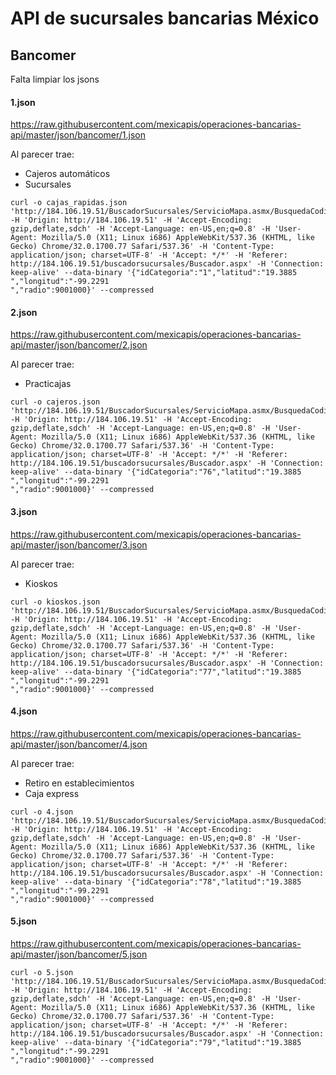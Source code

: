 API de sucursales bancarias México
===========

## Bancomer

Falta limpiar los jsons

#### 1.json

https://raw.githubusercontent.com/mexicapis/operaciones-bancarias-api/master/json/bancomer/1.json

Al parecer trae:

 - Cajeros automáticos
 - Sucursales

```
curl -o cajas_rapidas.json 'http://184.106.19.51/BuscadorSucursales/ServicioMapa.asmx/BusquedaCodigoPostalRadio' -H 'Origin: http://184.106.19.51' -H 'Accept-Encoding: gzip,deflate,sdch' -H 'Accept-Language: en-US,en;q=0.8' -H 'User-Agent: Mozilla/5.0 (X11; Linux i686) AppleWebKit/537.36 (KHTML, like Gecko) Chrome/32.0.1700.77 Safari/537.36' -H 'Content-Type: application/json; charset=UTF-8' -H 'Accept: */*' -H 'Referer: http://184.106.19.51/buscadorsucursales/Buscador.aspx' -H 'Connection: keep-alive' --data-binary '{"idCategoria":"1","latitud":"19.3885                                           ","longitud":"-99.2291                                          ","radio":9001000}' --compressed
```

#### 2.json

https://raw.githubusercontent.com/mexicapis/operaciones-bancarias-api/master/json/bancomer/2.json

Al parecer trae:

 - Practicajas

```
curl -o cajeros.json 'http://184.106.19.51/BuscadorSucursales/ServicioMapa.asmx/BusquedaCodigoPostalRadio' -H 'Origin: http://184.106.19.51' -H 'Accept-Encoding: gzip,deflate,sdch' -H 'Accept-Language: en-US,en;q=0.8' -H 'User-Agent: Mozilla/5.0 (X11; Linux i686) AppleWebKit/537.36 (KHTML, like Gecko) Chrome/32.0.1700.77 Safari/537.36' -H 'Content-Type: application/json; charset=UTF-8' -H 'Accept: */*' -H 'Referer: http://184.106.19.51/buscadorsucursales/Buscador.aspx' -H 'Connection: keep-alive' --data-binary '{"idCategoria":"76","latitud":"19.3885                                           ","longitud":"-99.2291                                          ","radio":9001000}' --compressed
```

####  3.json

https://raw.githubusercontent.com/mexicapis/operaciones-bancarias-api/master/json/bancomer/3.json

Al parecer trae:

 - Kioskos

```
curl -o kioskos.json 'http://184.106.19.51/BuscadorSucursales/ServicioMapa.asmx/BusquedaCodigoPostalRadio' -H 'Origin: http://184.106.19.51' -H 'Accept-Encoding: gzip,deflate,sdch' -H 'Accept-Language: en-US,en;q=0.8' -H 'User-Agent: Mozilla/5.0 (X11; Linux i686) AppleWebKit/537.36 (KHTML, like Gecko) Chrome/32.0.1700.77 Safari/537.36' -H 'Content-Type: application/json; charset=UTF-8' -H 'Accept: */*' -H 'Referer: http://184.106.19.51/buscadorsucursales/Buscador.aspx' -H 'Connection: keep-alive' --data-binary '{"idCategoria":"77","latitud":"19.3885                                           ","longitud":"-99.2291                                          ","radio":9001000}' --compressed
```

#### 4.json

https://raw.githubusercontent.com/mexicapis/operaciones-bancarias-api/master/json/bancomer/4.json

Al parecer trae:

 - Retiro en establecimientos
 - Caja express

```
curl -o 4.json 'http://184.106.19.51/BuscadorSucursales/ServicioMapa.asmx/BusquedaCodigoPostalRadio' -H 'Origin: http://184.106.19.51' -H 'Accept-Encoding: gzip,deflate,sdch' -H 'Accept-Language: en-US,en;q=0.8' -H 'User-Agent: Mozilla/5.0 (X11; Linux i686) AppleWebKit/537.36 (KHTML, like Gecko) Chrome/32.0.1700.77 Safari/537.36' -H 'Content-Type: application/json; charset=UTF-8' -H 'Accept: */*' -H 'Referer: http://184.106.19.51/buscadorsucursales/Buscador.aspx' -H 'Connection: keep-alive' --data-binary '{"idCategoria":"78","latitud":"19.3885                                           ","longitud":"-99.2291                                          ","radio":9001000}' --compressed
```

#### 5.json

https://raw.githubusercontent.com/mexicapis/operaciones-bancarias-api/master/json/bancomer/5.json

```
curl -o 5.json 'http://184.106.19.51/BuscadorSucursales/ServicioMapa.asmx/BusquedaCodigoPostalRadio' -H 'Origin: http://184.106.19.51' -H 'Accept-Encoding: gzip,deflate,sdch' -H 'Accept-Language: en-US,en;q=0.8' -H 'User-Agent: Mozilla/5.0 (X11; Linux i686) AppleWebKit/537.36 (KHTML, like Gecko) Chrome/32.0.1700.77 Safari/537.36' -H 'Content-Type: application/json; charset=UTF-8' -H 'Accept: */*' -H 'Referer: http://184.106.19.51/buscadorsucursales/Buscador.aspx' -H 'Connection: keep-alive' --data-binary '{"idCategoria":"79","latitud":"19.3885                                           ","longitud":"-99.2291                                          ","radio":9001000}' --compressed
```
